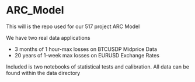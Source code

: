 # ARC_Model

This will is the repo used for our 517 project ARC Model

We have two real data applications
- 3 months of 1 hour-max losses on BTCUSDP Midprice Data
- 20 years of 1-week max losses on EURUSD Exchange Rates

Included is two notebooks of statistical tests and calibration. All data can be found within the data directory
